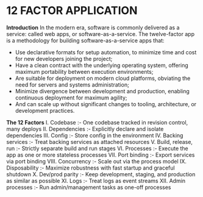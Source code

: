 # 12 FACTOR APPLICATION
**Introduction**
In the modern era, software is commonly delivered as a service: called web apps, or software-as-a-service. The twelve-factor app is a methodology for building software-as-a-service apps that:

 - Use declarative formats for setup automation, to minimize time and cost for new developers joining the project;
 - Have a clean contract with the underlying operating system, offering maximum portability between execution environments;
 - Are suitable for deployment on modern cloud platforms, obviating the need for servers and systems administration;
 - Minimize divergence between development and production, enabling continuous deployment for maximum agility;
 - And can scale up without significant changes to tooling, architecture, or development practices.

**The 12 Factors**
I. Codebase :- One codebase tracked in revision control, many deploys
II. Dependencies :- Explicitly declare and isolate dependencies
III. Config :- Store config in the environment
IV. Backing services :- Treat backing services as attached resources
V. Build, release, run :- Strictly separate build and run stages
VI. Processes :- Execute the app as one or more stateless processes
VII. Port binding :- Export services via port binding
VIII. Concurrency :- Scale out via the process model
IX. Disposability :- Maximize robustness with fast startup and graceful shutdown
X. Dev/prod parity :- Keep development, staging, and production as similar as possible
XI. Logs :- Treat logs as event streams
XII. Admin processes :- Run admin/management tasks as one-off processes

